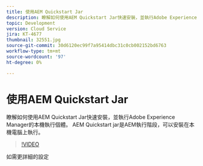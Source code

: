```yaml
---
title: 使用AEM Quickstart Jar
description: 瞭解如何使用AEM Quickstart Jar快速安裝，並執行Adobe Experience Manager的本機執行個體。 AEM Quickstart jar是AEM執行階段，可以安裝在本機電腦上執行。
topic: Development
version: Cloud Service
jira: KT-4677
thumbnail: 32551.jpg
source-git-commit: 30d6120ec99f7a95414dbc31c0cb002152bd6763
workflow-type: tm+mt
source-wordcount: '97'
ht-degree: 0%

---
```



# 使用AEM Quickstart Jar

瞭解如何使用AEM Quickstart Jar快速安裝，並執行Adobe Experience Manager的本機執行個體。 AEM Quickstart jar是AEM執行階段，可以安裝在本機電腦上執行。

>[!VIDEO](https://video.tv.adobe.com/v/32551?quality=12&learn=on)

如需更詳細的設定